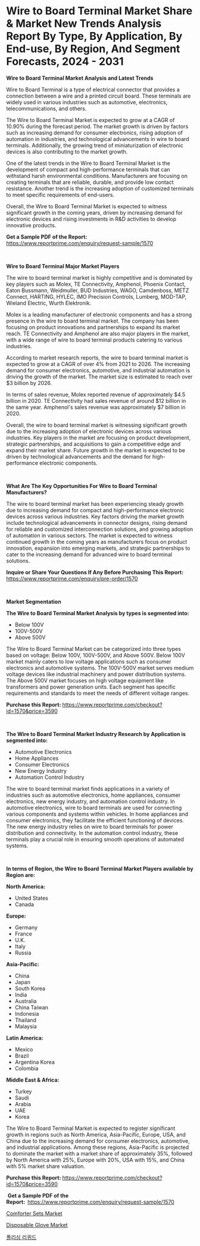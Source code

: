 <p><h1>Wire to Board Terminal Market Share & Market New Trends Analysis Report By Type, By Application, By End-use, By Region, And Segment Forecasts, 2024 - 2031</h1></p><p><strong>Wire to Board Terminal Market Analysis and Latest Trends</strong></p>
<p><p>Wire to Board Terminal is a type of electrical connector that provides a connection between a wire and a printed circuit board. These terminals are widely used in various industries such as automotive, electronics, telecommunications, and others.</p><p>The Wire to Board Terminal Market is expected to grow at a CAGR of 10.90% during the forecast period. The market growth is driven by factors such as increasing demand for consumer electronics, rising adoption of automation in industries, and technological advancements in wire to board terminals. Additionally, the growing trend of miniaturization of electronic devices is also contributing to the market growth.</p><p>One of the latest trends in the Wire to Board Terminal Market is the development of compact and high-performance terminals that can withstand harsh environmental conditions. Manufacturers are focusing on creating terminals that are reliable, durable, and provide low contact resistance. Another trend is the increasing adoption of customized terminals to meet specific requirements of end-users.</p><p>Overall, the Wire to Board Terminal Market is expected to witness significant growth in the coming years, driven by increasing demand for electronic devices and rising investments in R&D activities to develop innovative products.</p></p>
<p><strong>Get a Sample PDF of the Report:&nbsp;</strong> <a href="https://www.reportprime.com/enquiry/request-sample/1570">https://www.reportprime.com/enquiry/request-sample/1570</a></p>
<p>&nbsp;</p>
<p><strong>Wire to Board Terminal Major Market Players</strong></p>
<p><p>The wire to board terminal market is highly competitive and is dominated by key players such as Molex, TE Connectivity, Amphenol, Phoenix Contact, Eaton Bussmann, Weidmuller, BUD Industries, WAGO, Camdenboss, METZ Connect, HARTING, HYLEC, IMO Precision Controls, Lumberg, MOD-TAP, Wieland Electric, Wurth Elektronik. </p><p>Molex is a leading manufacturer of electronic components and has a strong presence in the wire to board terminal market. The company has been focusing on product innovations and partnerships to expand its market reach. TE Connectivity and Amphenol are also major players in the market, with a wide range of wire to board terminal products catering to various industries.</p><p>According to market research reports, the wire to board terminal market is expected to grow at a CAGR of over 4% from 2021 to 2026. The increasing demand for consumer electronics, automotive, and industrial automation is driving the growth of the market. The market size is estimated to reach over $3 billion by 2026.</p><p>In terms of sales revenue, Molex reported revenue of approximately $4.5 billion in 2020. TE Connectivity had sales revenue of around $12 billion in the same year. Amphenol's sales revenue was approximately $7 billion in 2020.</p><p>Overall, the wire to board terminal market is witnessing significant growth due to the increasing adoption of electronic devices across various industries. Key players in the market are focusing on product development, strategic partnerships, and acquisitions to gain a competitive edge and expand their market share. Future growth in the market is expected to be driven by technological advancements and the demand for high-performance electronic components.</p></p>
<p>&nbsp;</p>
<p><strong>What Are The Key Opportunities For Wire to Board Terminal Manufacturers?</strong></p>
<p><p>The wire to board terminal market has been experiencing steady growth due to increasing demand for compact and high-performance electronic devices across various industries. Key factors driving the market growth include technological advancements in connector designs, rising demand for reliable and customized interconnection solutions, and growing adoption of automation in various sectors. The market is expected to witness continued growth in the coming years as manufacturers focus on product innovation, expansion into emerging markets, and strategic partnerships to cater to the increasing demand for advanced wire to board terminal solutions.</p></p>
<p><strong>Inquire or Share Your Questions If Any Before Purchasing This Report:</strong> <a href="https://www.reportprime.com/enquiry/pre-order/1570">https://www.reportprime.com/enquiry/pre-order/1570</a></p>
<p>&nbsp;</p>
<p><strong>Market Segmentation</strong></p>
<p><strong>The Wire to Board Terminal Market Analysis by types is segmented into:</strong></p>
<p><ul><li>Below 100V</li><li>100V-500V</li><li>Above 500V</li></ul></p>
<p><p>The Wire to Board Terminal Market can be categorized into three types based on voltage: Below 100V, 100V-500V, and Above 500V. Below 100V market mainly caters to low voltage applications such as consumer electronics and automotive systems. The 100V-500V market serves medium voltage devices like industrial machinery and power distribution systems. The Above 500V market focuses on high voltage equipment like transformers and power generation units. Each segment has specific requirements and standards to meet the needs of different voltage ranges.</p></p>
<p><strong>Purchase this Report:&nbsp;</strong><a href="https://www.reportprime.com/checkout?id=1570&price=3590">https://www.reportprime.com/checkout?id=1570&price=3590</a></p>
<p>&nbsp;</p>
<p><strong>The Wire to Board Terminal Market Industry Research by Application is segmented into:</strong></p>
<p><ul><li>Automotive Electronics</li><li>Home Appliances</li><li>Consumer Electronics</li><li>New Energy Industry</li><li>Automation Control Industry</li></ul></p>
<p><p>The wire to board terminal market finds applications in a variety of industries such as automotive electronics, home appliances, consumer electronics, new energy industry, and automation control industry. In automotive electronics, wire to board terminals are used for connecting various components and systems within vehicles. In home appliances and consumer electronics, they facilitate the efficient functioning of devices. The new energy industry relies on wire to board terminals for power distribution and connectivity. In the automation control industry, these terminals play a crucial role in ensuring smooth operations of automated systems.</p></p>
<p>&nbsp;</p>
<p><strong>In terms of Region, the Wire to Board Terminal Market Players available by Region are:</strong></p>
<p>
    <p> <strong> North America: </strong>
        <ul>
            <li>United States</li>
            <li>Canada</li>
        </ul>
        </p> 
    <p> <strong> Europe: </strong>
        <ul>
            <li>Germany</li>
            <li>France</li>
            <li>U.K.</li>
            <li>Italy</li>
            <li>Russia</li>
        </ul>
        </p> 
    <p> <strong> Asia-Pacific: </strong>
        <ul>
            <li>China</li>
            <li>Japan</li>
            <li>South Korea</li>
            <li>India</li>
            <li>Australia</li>
            <li>China Taiwan</li>
            <li>Indonesia</li>
            <li>Thailand</li>
            <li>Malaysia</li>
        </ul>
        </p> 
    <p> <strong> Latin America: </strong>
        <ul>
            <li>Mexico</li>
            <li>Brazil</li>
            <li>Argentina Korea</li>
            <li>Colombia</li>
        </ul>
        </p> 
    <p> <strong> Middle East & Africa: </strong>
        <ul>
            <li>Turkey</li>
            <li>Saudi</li>
            <li>Arabia</li>
            <li>UAE</li>
            <li>Korea</li>
        </ul>
    </p>
    </p>
<p><p>The Wire to Board Terminal Market is expected to register significant growth in regions such as North America, Asia-Pacific, Europe, USA, and China due to the increasing demand for consumer electronics, automotive, and industrial applications. Among these regions, Asia-Pacific is projected to dominate the market with a market share of approximately 35%, followed by North America with 25%, Europe with 20%, USA with 15%, and China with 5% market share valuation.</p></p>
<p><strong>Purchase this Report: </strong><a href="https://www.reportprime.com/checkout?id=1570&price=3590">https://www.reportprime.com/checkout?id=1570&price=3590</a></p>
<p>&nbsp;<strong>Get a Sample PDF of the Report:&nbsp;&nbsp;</strong><a href="https://www.reportprime.com/enquiry/request-sample/1570">https://www.reportprime.com/enquiry/request-sample/1570</a></p>
<p><strong></strong></p>
<p><p><a href="https://github.com/pizolina/Market-Research-Report-List-3/blob/main/comforter-sets-market.md">Comforter Sets Market</a></p><p><a href="https://github.com/tamvrosiya/Market-Research-Report-List-3/blob/main/disposable-glove-market.md">Disposable Glove Market</a></p><p><a href="https://github.com/wallacBahrtyinger567686/Market-Research-Report-List-1/blob/main/77900349042.md">폴리싱 리퀴드</a></p></p>